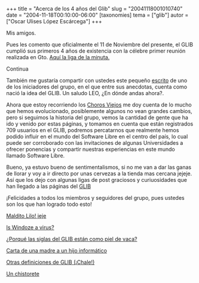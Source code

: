 +++
title = "Acerca de los 4 años del Glib"
slug = "20041118001010740"
date = "2004-11-18T00:10:00-06:00"
[taxonomies]
tema = ["glib"]
autor = ["Oscar Ulises López Escárcega"]
+++

Mis amigos.

Pues les comento que oficialmente el 11 de Noviembre del presente, el
GLIB cumplió sus primeros 4 años de existencia con la célebre primer
reunión realizada en Gto. [Aquí la liga de la
minuta.](http://glib.org.mx/article.php?story=20001116132200244)

Continua

<!-- more -->
También me gustaría compartir con ustedes este pequeño
[escrito](http://glib.org.mx/article.php?story=20010922023139551%20) de
uno de los iniciadores del grupo, en el que entre sus anecdotas, cuenta
como nació la idea del GLIB. Un saludo LEO, ¿En dónde andas ahora?.

Ahora que estoy recorriendo los [Choros
Viejos](http://glib.org.mx/index.php?topic=ChorosViejos) me doy cuenta
de lo mucho que hemos evolucionado, posiblemente algunos no vean grandes
cambios, pero si seguimos la historia del grupo, vemos la cantidad de
gente que ha ido y venido por estas páginas, y tomamos en cuenta que
están registrados 709 usuarios en el GLIB, podremos percatarnos que
realmente hemos podido influir en el mundo del Software Libre en el
centro del país, lo cual puede ser corroborado con las invitaciones de
algunas Universidades a ofrecer ponencias y compartir nuestras
experiencias en este mundo llamado Software Libre.

Bueno, ya estuvo bueno de sentimentalismos, si no me van a dar las ganas
de llorar y voy a ir directo por unas cervezas a la tienda mas cercana
jejeje. Así que los dejo con algunas ligas de post graciosos y
curiuosidades que han llegado a las páginas del
[GLIB](http://glib.org.mx)

¡Felicidades a todos los miembros y seguidores del grupo, pues ustedes
son los que han logrado todo esto!

[Maldito Lilo! jeje](http://www.vivalinux.com.ar/article.php?sid=886)

[Is Windoze a
virus?](http://glib.org.mx/article.php?story=20010602043049490)

[¿Porqué las siglas del GLIB están como piel de
vaca?](http://glib.org.mx/article.php?story=20001118014647907)

[Carta de una madre a un hijo
informático](http://glib.org.mx/article.php?story=20020119140622599)

[Otras definiciones de GLIB
(¡Chale!)](http://glib.org.mx/article.php?story=2001092421264152)

[Un chistorete](http://glib.org.mx/article.php?story=20030122145021587)
